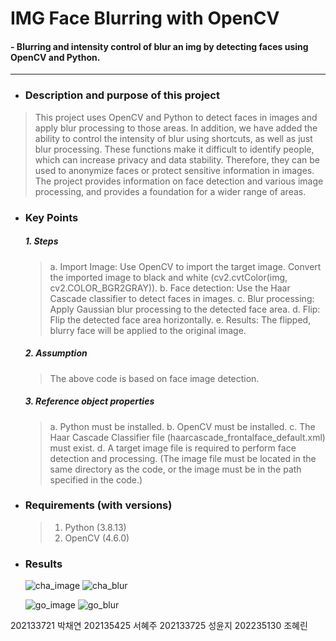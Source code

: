 # IMG Face Blurring with OpenCV
#### - Blurring and intensity control of blur an img by detecting faces using OpenCV and Python. 

 ---

 - ### **Description and purpose of this project** 
> This project uses OpenCV and Python to detect faces in images and apply blur processing to those areas. In addition, we have added the ability to control the intensity of blur using shortcuts, as well as just blur processing. These functions make it difficult to identify people, which can increase privacy and data stability. Therefore, they can be used to anonymize faces or protect sensitive information in images. The project provides information on face detection and various image processing, and provides a foundation for a wider range of areas.

- ### **Key Points**    
  ##### 1. **Steps**
    > a. Import Image: Use OpenCV to import the target image.
    >                  Convert the imported image to black and white (cv2.cvtColor(img, cv2.COLOR_BGR2GRAY)).
    > b. Face detection: Use the Haar Cascade classifier to detect faces in images. 
    > c. Blur processing: Apply Gaussian blur processing to the detected face area.
    > d. Flip: Flip the detected face area horizontally.
    > e. Results: The flipped, blurry face will be applied to the original image.
   
  ##### 2. **Assumption**
  > The above code is based on face image detection.
  ##### 3. **Reference object properties**
    > a. Python must be installed.
    > b. OpenCV must be installed.
    > c. The Haar Cascade Classifier file (haarcascade_frontalface_default.xml) must exist.
   >d. A target image file is required to perform face detection and processing.
     (The image file must be located in the same directory as the code, or the image must be in the path specified in the code.)
- ### **Requirements (with versions)**      
  > 1. Python (3.8.13)  
  > 2. OpenCV (4.6.0)  

- ### **Results**  
  ![cha_image](https://github.com/chaete/opencv-python/assets/124789601/4bbb7b60-98de-414e-9689-89039cf3124b)
  ![cha_blur](https://github.com/chaete/opencv-python/assets/124789601/12444c35-5dab-45ec-ab34-1b6e6d6176bf)

  ![go_image](https://github.com/chaete/opencv-python/assets/124789601/290e2497-cd68-483f-a319-f84d0330740c)
  ![go_blur](https://github.com/chaete/opencv-python/assets/124789601/3af48e84-0df1-46d8-a0fe-4cee847306ba)


202133721 박채연 202135425 서혜주 202133725 성윤지 202235130 조혜린
